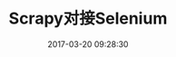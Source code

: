 ---
title: Scrapy对接Selenium
date: 2017-03-20 09:28:30
permalink: /pages/fd396a/
categories:
  - python
  - 爬虫
tags:
  - Python
  - 爬虫
---